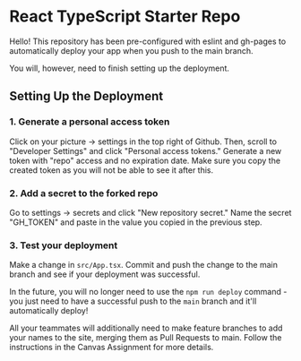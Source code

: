 # React TypeScript Starter Repo

Hello! This repository has been pre-configured with eslint and gh-pages to automatically deploy your app when you push to the main branch.

You will, however, need to finish setting up the deployment.

## Setting Up the Deployment

### 1. Generate a personal access token

Click on your picture -> settings in the top right of Github. Then, scroll to "Developer Settings" and click "Personal access tokens." Generate a new token with "repo" access and no expiration date. Make sure you copy the created token as you will not be able to see it after this.

### 2. Add a secret to the forked repo

Go to settings -> secrets and click "New repository secret." Name the secret "GH_TOKEN" and paste in the value you copied in the previous step.

### 3. Test your deployment

Make a change in `src/App.tsx`. Commit and push the change to the main branch and see if your deployment was successful.

In the future, you will no longer need to use the `npm run deploy` command - you just need to have a successful push to the `main` branch and it'll automatically deploy!

All your teammates will additionally need to make feature branches to add your names to the site, merging them as Pull Requests to main. Follow the instructions in the Canvas Assignment for more details.
